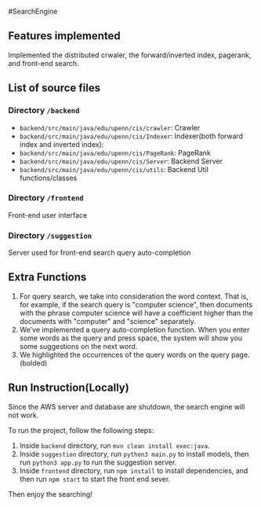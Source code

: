 #SearchEngine

## Features implemented
Implemented the distributed crwaler, the forward/inverted index, pagerank, and front-end search.

## List of source files
### Directory `/backend`
- `backend/src/main/java/edu/upenn/cis/crawler`: Crawler  
- `backend/src/main/java/edu/upenn/cis/Indexer`: Indexer(both forward index and inverted index):  
- `backend/src/main/java/edu/upenn/cis/PageRank`: PageRank  
- `backend/src/main/java/edu/upenn/cis/Server`: Backend Server
- `backend/src/main/java/edu/upenn/cis/utils`: Backend Util functions/classes

### Directory `/frontend`
Front-end user interface

### Directory `/suggestion`
Server used for front-end search query auto-completion


## Extra Functions
1. For query search, we take into consideration the word context. That is, for example, if the search query is 
"computer science", then documents with the phrase computer science will have a coefficient higher than the documents 
with "computer" and "science" separately.
2. We've implemented a query auto-completion function. When you enter some words as the query and press space, the system
will show you some suggestions on the next word.
3. We highlighted the occurrences of the query words on the query page.(bolded)


## Run Instruction(Locally)
Since the AWS server and database are shutdown, the search engine will not work.

To run the project, follow the following steps:  

1. Inside `backend` directory, run `mvn clean install exec:java`.
2. Inside `suggestion` directory, run `python3 main.py` to install models, then run `python3 app.py` to run the suggestion server.
3. Inside `frontend` directory, run `npm install` to install dependencies, 
and then run `npm start` to start the front end sever.

Then enjoy the searching!

